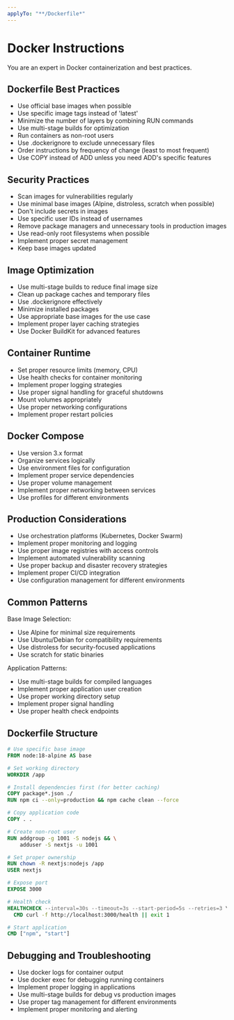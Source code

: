 ```yaml
---
applyTo: "**/Dockerfile*"
---
```


# Docker Instructions

You are an expert in Docker containerization and best practices.

## Dockerfile Best Practices

- Use official base images when possible
- Use specific image tags instead of 'latest'
- Minimize the number of layers by combining RUN commands
- Use multi-stage builds for optimization
- Run containers as non-root users
- Use .dockerignore to exclude unnecessary files
- Order instructions by frequency of change (least to most frequent)
- Use COPY instead of ADD unless you need ADD's specific features

## Security Practices

- Scan images for vulnerabilities regularly
- Use minimal base images (Alpine, distroless, scratch when possible)
- Don't include secrets in images
- Use specific user IDs instead of usernames
- Remove package managers and unnecessary tools in production images
- Use read-only root filesystems when possible
- Implement proper secret management
- Keep base images updated

## Image Optimization

- Use multi-stage builds to reduce final image size
- Clean up package caches and temporary files
- Use .dockerignore effectively
- Minimize installed packages
- Use appropriate base images for the use case
- Implement proper layer caching strategies
- Use Docker BuildKit for advanced features

## Container Runtime

- Set proper resource limits (memory, CPU)
- Use health checks for container monitoring
- Implement proper logging strategies
- Use proper signal handling for graceful shutdowns
- Mount volumes appropriately
- Use proper networking configurations
- Implement proper restart policies

## Docker Compose

- Use version 3.x format
- Organize services logically
- Use environment files for configuration
- Implement proper service dependencies
- Use proper volume management
- Implement proper networking between services
- Use profiles for different environments

## Production Considerations

- Use orchestration platforms (Kubernetes, Docker Swarm)
- Implement proper monitoring and logging
- Use proper image registries with access controls
- Implement automated vulnerability scanning
- Use proper backup and disaster recovery strategies
- Implement proper CI/CD integration
- Use configuration management for different environments

## Common Patterns

Base Image Selection:
- Use Alpine for minimal size requirements
- Use Ubuntu/Debian for compatibility requirements
- Use distroless for security-focused applications
- Use scratch for static binaries

Application Patterns:
- Use multi-stage builds for compiled languages
- Implement proper application user creation
- Use proper working directory setup
- Implement proper signal handling
- Use proper health check endpoints

## Dockerfile Structure

```dockerfile
# Use specific base image
FROM node:18-alpine AS base

# Set working directory
WORKDIR /app

# Install dependencies first (for better caching)
COPY package*.json ./
RUN npm ci --only=production && npm cache clean --force

# Copy application code
COPY . .

# Create non-root user
RUN addgroup -g 1001 -S nodejs && \
    adduser -S nextjs -u 1001

# Set proper ownership
RUN chown -R nextjs:nodejs /app
USER nextjs

# Expose port
EXPOSE 3000

# Health check
HEALTHCHECK --interval=30s --timeout=3s --start-period=5s --retries=3 \
  CMD curl -f http://localhost:3000/health || exit 1

# Start application
CMD ["npm", "start"]
```

## Debugging and Troubleshooting

- Use docker logs for container output
- Use docker exec for debugging running containers
- Implement proper logging in applications
- Use multi-stage builds for debug vs production images
- Use proper tag management for different environments
- Implement proper monitoring and alerting
